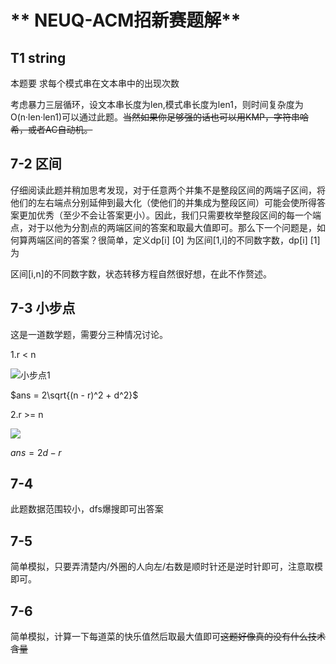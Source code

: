 #           ** NEUQ-ACM招新赛题解**

## T1 string

本题要 求每个模式串在文本串中的出现次数 

考虑暴力三层循环，设文本串长度为len,模式串长度为len1，则时间复杂度为O(n·len·len1)可以通过此题。~~当然如果你足够强的话也可以用KMP，字符串哈希，或者AC自动机。~~

##  **7-2 区间** 

仔细阅读此题并稍加思考发现，对于任意两个并集不是整段区间的两端子区间，将他们的左右端点分别延伸到最大化（使他们的并集成为整段区间）可能会使所得答案更加优秀（至少不会让答案更小）。因此，我们只需要枚举整段区间的每一个端点，对于以他为分割点的两端区间的答案和取最大值即可。那么下一个问题是，如何算两端区间的答案？很简单，定义dp[i] [0] 为区间[1,i]的不同数字数，dp[i] [1]为

区间[i,n]的不同数字数，状态转移方程自然很好想，在此不作赘述。

## 7-3 小步点

这是一道数学题，需要分三种情况讨论。

1.r  < n

![小步点1](C:\Users\LENOVO\Desktop\小步点1.png)

$ans = 2\sqrt{(n - r)^2 + d^2}$

2.r >= n

![](C:\Users\LENOVO\Desktop\小步点.png)

$ans = 2d - r$

## 7-4

此题数据范围较小，dfs爆搜即可出答案

## 7-5

简单模拟，只要弄清楚内/外圈的人向左/右数是顺时针还是逆时针即可，注意取模即可。

## 7-6

简单模拟，计算一下每道菜的快乐值然后取最大值即可~~这题好像真的没有什么技术含量~~




